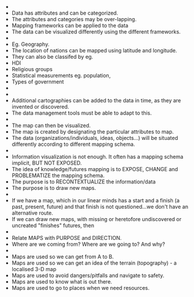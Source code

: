 -
- Data has attributes and can be categorized.
- The attributes and categories may be over-lapping.
- Mapping frameworks can be applied to the data
- The data can be visualized differently using the different frameworks.
-
- Eg. Geography.
- The location of nations can be mapped using latitude and longitude.
- They can also be classifed by eg.
- HDI
- Religious groups
- Statistical measurements eg. population,
- Types of government
-
-
- Additional cartographies can be added to the data in time, as they are invented or discovered.
- The data management tools must be able to adapt to this.
-
- The map can then be visualized.
- The map is created by designating the particular attributes to map.
- The data (organizations/individuals, ideas, objects...) will be situated differently according to different mapping schema.
-
- Information visualization is not enough. It often has a mapping schema implicit, BUT NOT EXPOSED.
- The idea of knowledge/futures mapping is to EXPOSE, CHANGE and PROBLEMATIZE the mapping schema.
- The purpose is to RECONTEXTUALIZE the information/data
- The purpose is to draw new maps.
-
- If we have a map, which in our linear minds has a start and a finish (a past, present, future) and that finish is not questioned...we don't have an alternative route.
- If we can draw new maps, with missing or heretofore undiscovered or uncreated "finishes" futures, then
-
- Relate MAPS with PURPOSE and DIRECTION.
- Where are we coming from? Where are we going to? And why?
-
- Maps are used so we can get from A to B.
- Maps are used so we can get an idea of the terrain (topography) - a localised 3-D map
- Maps are used to avoid dangers/pitfalls and navigate to safety.
- Maps are used to know what is out there.
- Maps are used to go to places when we need resources.